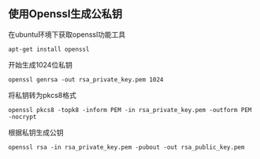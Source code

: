 ## 使用Openssl生成公私钥

在ubuntu环境下获取openssl功能工具

```
apt-get install openssl
```

开始生成1024位私钥

```
openssl genrsa -out rsa_private_key.pem 1024
```

将私钥转为pkcs8格式

```
openssl pkcs8 -topk8 -inform PEM -in rsa_private_key.pem -outform PEM -nocrypt
```

根据私钥生成公钥

```
openssl rsa -in rsa_private_key.pem -pubout -out rsa_public_key.pem
```



